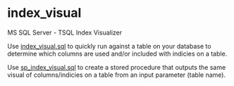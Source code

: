 # index_visual
MS SQL Server - TSQL Index Visualizer

Use [index_visual.sql](https://github.com/dzsquared/index_visual/blob/master/index_visual.sql) to quickly run against a table on your database to determine which columns are used and/or included with indicies on a table.

Use [sp_index_visual.sql](https://github.com/dzsquared/index_visual/blob/master/sp_index_visual.sql) to create a stored procedure that outputs the same visual of columns/indicies on a table from an input parameter (table name).
